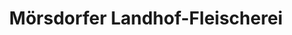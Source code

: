 ---
title: "Mörsdorfer Landhof-Fleischerei"
url: /bad-koestritz/moersdorfer-landhof-fleischerei/
shop: Metzgerei
---